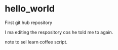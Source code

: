 # hello_world
First git hub repository

I ma editing the respository cos he told me to again. 

note to sel learn coffee script.
